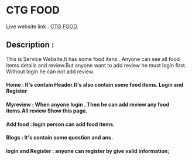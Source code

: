 # CTG FOOD

Live website link : [CTG FOOD](https://ctg-food.web.app/).

## Description :

This is Service Website.It has some food itens . Anyone can see all food items details and review.But anyone want to add review he must login first. Without login he can not add review.
#### Home : It's contain Header.It's also contain some food items. Login and Register

#### Myreview : When anyone login . Then he can add review any food items.All review Show this page.
#### Add food : login person can add food items.
#### Blogs : It's contain some question and ans.
#### login and Register : anyone can register by give valid information;
